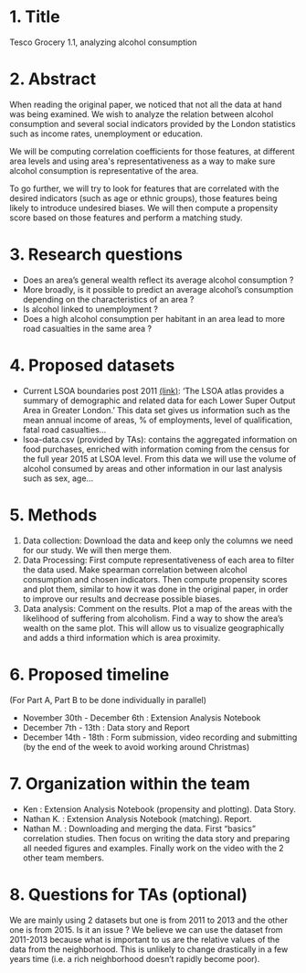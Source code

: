 # 1. Title
Tesco Grocery 1.1, analyzing alcohol consumption
# 2. Abstract
When reading the original paper, we noticed that not all the data at hand was being examined. We wish to analyze the relation between alcohol consumption and several social indicators provided by the London statistics such as income rates, unemployment or education.

We will be computing correlation coefficients for those features, at different area levels and using area's representativeness as a way to make sure alcohol consumption is representative of the area.

To go further, we will try to look for features that are correlated with the desired indicators (such as age or ethnic groups), those features being likely to introduce undesired biases. We will then compute a propensity score based on those features and perform a matching study.
# 3. Research questions
- Does an area’s general wealth reflect its average alcohol consumption ?
- More broadly, is it possible to predict an average alcohol’s consumption depending on the characteristics of an area ?
- Is alcohol linked to unemployment ?
- Does a high alcohol consumption per habitant in an area lead to more road casualties in the same area ?
# 4. Proposed datasets
- Current LSOA boundaries post 2011 [(link)](https://data.london.gov.uk/download/lsoa-atlas/b8e01c3a-f5e3-4417-82b3-02ad271e6ee8/lsoa-data.xls): ‘The LSOA atlas provides a summary of demographic and related data for each Lower Super Output Area in Greater London.’ This data set gives us information such as the mean annual income of areas, % of employments, level of qualification, fatal road casualties...
- lsoa-data.csv (provided by TAs): contains the aggregated information on food purchases, enriched with information coming from the census for the full year 2015 at LSOA level. From this data we will use the volume of alcohol consumed by areas and other information in our last analysis such as sex, age...
# 5. Methods
1. Data collection: Download the data and keep only the columns we need for our study. We will then merge them.
2. Data Processing:  First compute representativeness of each area to filter the data used. Make spearman correlation between alcohol consumption and chosen indicators. Then compute propensity scores and plot them, similar to how it was done in the original paper, in order to improve our results and decrease possible biases.
3. Data analysis: Comment on the results. Plot a map of the areas with the likelihood of suffering from alcoholism. Find a way to show the area’s wealth on the same plot. This will allow us to visualize geographically and adds a third information which is area proximity.
# 6. Proposed timeline
(For Part A, Part B to be done individually in parallel)

- November 30th - December 6th : Extension Analysis Notebook
- December 7th - 13th : Data story and Report
- December 14th - 18th : Form submission, video recording and submitting (by the end of the week to avoid working around Christmas)
# 7. Organization within the team
- Ken : Extension Analysis Notebook (propensity and plotting). Data Story.
- Nathan K. : Extension Analysis Notebook (matching). Report.
- Nathan M. : Downloading and merging the data. First “basics” correlation studies. Then focus on writing the data story and preparing all needed figures and examples. Finally work on the video with the 2 other team members.
# 8. Questions for TAs (optional)
We are mainly using 2 datasets but one is from 2011 to 2013 and the other one is from 2015. Is it an issue ? We believe we can use the dataset from 2011-2013 because what is important to us are the relative values of the data from the neighborhood. This is unlikely to change drastically in a few years time (i.e. a rich neighborhood doesn’t rapidly become poor).
